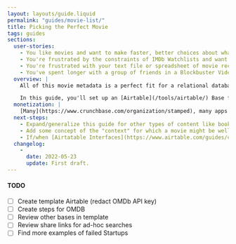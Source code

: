 ```yaml
---
layout: layouts/guide.liquid
permalink: "guides/movie-list/"
title: Picking the Perfect Movie
tags: guides
sections:
  user-stories:
    - You like movies and want to make faster, better choices about what to watch.
    - You're frustrated by the constraints of IMDb Watchlists and want to add your own comments (e.g. who recommended the movie and what they said).
    - You're frustrated with your text file or spreadsheet of movie recommendations, which have your own comments but none of the movie information (e.g. poster, ratings, genre, runtime).
    - You've spent longer with a group of friends in a Blockbuster Video deciding what to rent than you were going to spend actually watching the movie.
  overview: |
    All of this movie metadata is a perfect fit for a relational database, so all that's needed is one with a decent interface for viewing, adding, and updating the information.

    In this guide, you'll set up an [Airtable](/tools/airtable/) Base for keeping track of the movies you've seen and want to see. You'll then create both an Automation and an App for automatically updating the rows for each movie with metadata from the [Open Movie Database API](https://www.omdbapi.com/). Finally, you'll create a few other Tables, Views, and Forms, in Airtable to make your list easier and faster to use.
  monetization: |
    [Many](https://www.crunchbase.com/organization/stamped), many apps have tried to provide consumers with a platform for tracking this sort of data, but none have survived as standalone apps. The successful products generally offer this feature in support of their content offerings (e.g. the Netflix Watchlist, all of IDMb for Amazon) or bundle it alongside some other functionality (e.g. the Plex Watchlist), but these implementations are generally not robust and customizable. There probably just aren't enough people who want a tool this robust (i.e. complex).
  next-steps:
    - Expand/generalize this guide for other types of content like books, TV shows, music, and maybe places.
    - Add some concept of the "context" for which a movie might be well-suited – it's unclear where best to do this right now.
    - If/when [Airtatable Interfaces](https://www.airtable.com/guides/collaborate/getting-started-with-interface-designer) has matured enough, create a [card-based UI for choosing a movie](http://lehrblogger.com/2014/02/25/pick-a-card-any-card/). This may need another table of Searches, which would keep track of which movies have been considered and disuqalified for a particular potential viewing. I'd need to use a Form to create a new Search (because that is [not yet easily possible in Interfaces](https://community.airtable.com/t/introducing-interface-designer/44191/52)), and then would select that Search with a button in one view in the interace. This selection would somehow update the filters on a record view (perhaps using a dedicated table to track the "active" search). Each record in this view would have Buttons corresponding to the different "swipe" actions that updated fields as needed. TBD if it's worth somehow supporting multiple users for a single Search, but it's better to add that complexity later.
  changelog:
    -
      date: 2022-05-23
      update: First draft.
---
```


#### TODO

 - [ ] Create template Airtable (redact OMDb API key)
 - [ ] Create steps for OMDB
 - [ ] Review other bases in template
 - [ ] Review share links for ad-hoc searches
 - [ ] Find more examples of failed Startups
